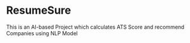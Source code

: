 # ResumeSure
This is an AI-based Project which calculates ATS Score and recommend Companies using NLP Model
